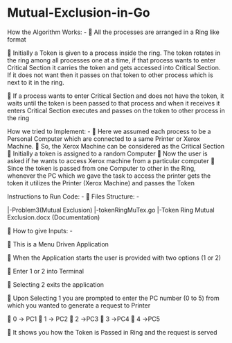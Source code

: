 # Mutual-Exclusion-in-Go
How the Algorithm Works: -
	 All the processes are arranged in a Ring like format

	Initially a Token is given to a process inside the ring. The token rotates in the ring among all processes one at a time, if that process wants to enter Critical Section it carries the token and gets accessed into Critical Section. If it does not want then it passes on that token to other process which is next to it in the ring.

	If a process wants to enter Critical Section and does not have the token, it waits until the token is been passed to that process and when it receives it enters Critical Section executes and passes on the token to other process in the ring

How we tried to Implement: -
	Here we assumed each process to be a Personal Computer which are connected to a same Printer or Xerox Machine.
	So, the Xerox Machine can be considered as the Critical Section
	Initially a token is assigned to a random Computer
	Now the user is asked if he wants to access Xerox machine from a particular computer
	Since the token is passed from one Computer to other in the Ring, whenever the PC which we gave the task to access the printer gets the token it utilizes the Printer (Xerox Machine) and passes the Token


Instructions to Run Code: -
	Files Structure: -

  |-Problem3(Mutual Exclusion)
      |-tokenRingMuTex.go
      |-Token Ring Mutual Exclusion.docx (Documentation)

	How to give Inputs: -

	This is a Menu Driven Application

	When the Application starts the user is provided with two options (1 or 2)

	Enter 1 or 2 into Terminal

	Selecting 2 exits the application

	Upon Selecting 1 you are prompted to enter the PC number (0 to 5) from which you wanted to generate a request to Printer

	0 -> PC1
	1 -> PC2
	2 ->PC3
	3 ->PC4
	4 ->PC5

	It shows you how the Token is Passed in Ring and the request is served
